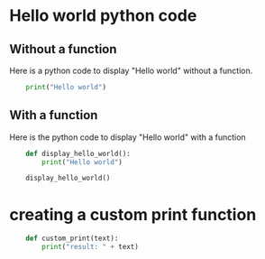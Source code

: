# Hello world python code
## Without a function 
Here is a python code to display "Hello world" without a function.
```python
    print("Hello world")
```

## With a function
Here is the python code to display "Hello world" with a function
```python
    def display_hello_world():
        print("Hello world")

    display_hello_world()
```

# creating a custom print function
```python
    def custom_print(text):
        print("result: " + text)
```